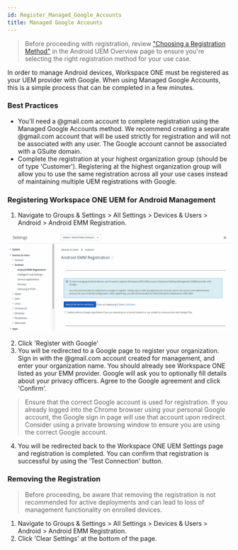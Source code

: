 ```yaml
---
id: Register_Managed_Google_Accounts
title: Managed Google Accounts
---
```


> Before proceeding with registration, review ["Choosing a Registration Method"](https://numberlock11.github.io/WSONE-Docs/docs/Google/Android_UEM_Overview#choosing-a-registration-method) in the Android UEM Overview page to ensure you're selecting the right registration method for your use case.

In order to manage Android devices, Workspace ONE must be registered as your UEM provider with Google. When using Managed Google Accounts, this is a simple process that can be completed in a few minutes.

### Best Practices

* You'll need a @gmail.com account to complete registration using the Managed Google Accounts method. We recommend creating a separate @gmail.com account that will be used strictly for registration and will not be associated with any user. The Google account cannot be associated with a GSuite domain.
* Complete the registration at your highest organization group (should be of type 'Customer'). Registering at the highest organization group will allow you to use the same registration across all your use cases instead of maintaining multiple UEM registrations with Google.

### Registering Workspace ONE UEM for Android Management

1. Navigate to Groups & Settings > All Settings > Devices & Users > Android > Android EMM Registration.

![](Screenshots/AndroidEMMRegistration.png)

2. Click 'Register with Google'
3. You will be redirected to a Google page to register your organization. Sign in with the @gmail.com account created for management, and enter your organization name. You should already see Workspace ONE listed as your EMM provider. Google will ask you to optionally fill details about your privacy officers. Agree to the Google agreement and click 'Confirm'.

> Ensure that the correct Google account is used for registration. If you already logged into the Chrome browser using your personal Google account, the Google sign in page will use that account upon redirect. Consider using a private browsing window to ensure you are using the correct Google account.

4. You will be redirected back to the Workspace ONE UEM Settings page and registration is completed. You can confirm that registration is successful by using the 'Test Connection' button.

### Removing the Registration

> Before proceeding, be aware that removing the registration is not recommended for active deployments and can lead to loss of management functionality on enrolled devices.

1. Navigate to Groups & Settings > All Settings > Devices & Users > Android > Android EMM Registration.
2. Click 'Clear Settings' at the bottom of the page.
